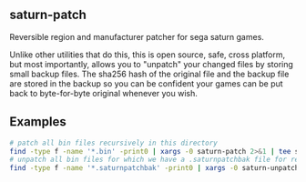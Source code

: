 saturn-patch
------------

Reversible region and manufacturer patcher for sega saturn games.

Unlike other utilities that do this, this is open source, safe, cross platform, but most importantly, allows you to
"unpatch" your changed files by storing small backup files.  The sha256 hash of the original file and the backup file are
stored in the backup so you can be confident your games can be put back to byte-for-byte original whenever you wish.

Examples
--------

```sh
# patch all bin files recursively in this directory
find -type f -name '*.bin' -print0 | xargs -0 saturn-patch 2>&1 | tee saturn-patch.log
# unpatch all bin files for which we have a .saturnpatchbak file for recursively in this directory
find -type f -name '*.saturnpatchbak' -print0 | xargs -0 saturn-unpatch 2>&1 | tee saturn-unpatch.log
```
